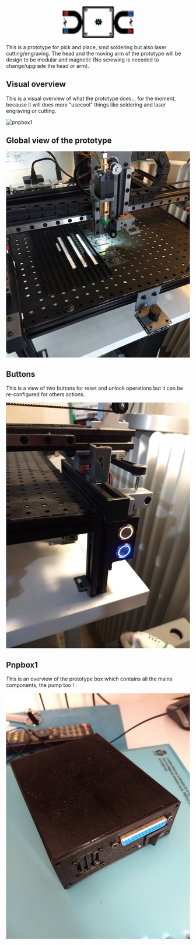 <p align="center">
 <img width="200" src="/images/magnetCnC.png" alt="MagnetCnC3">
</p>

This is a prototype for pick and place, smd soldering but also laser cutting/engraving.
The head and the moving arm of the prototype will be design to be modular and magnetic (No screwing is neeeded to change/upgrade the head or arm).

## Visual overview
This is a visual overview of what the prototype does... for the moment, because it will does more "usecool" things like soldering and laser engraving or cutting.

![pnpbox1](images/visual_overview.gif)

## Global view of the prototype

![](images/global_view.jpg)

## Buttons
This is a view of two buttons for reset and unlock operations but it can be re-configured for others actions.

![](images/buttons.jpg)

## Pnpbox1 
This is an overview of the prototype box which contains all the mains components, the pump too ! .

![](images/pnpbox1.jpg)




